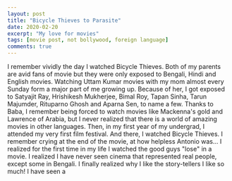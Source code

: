 ```yaml
---
layout: post
title: "Bicycle Thieves to Parasite"
date: 2020-02-20
excerpt: "My love for movies"
tags: [movie post, not bollywood, foreign language]
comments: true
---
```


I remember vividly the day I watched Bicycle Thieves. Both of my parents are avid fans of movie but they were only exposed to Bengali, Hindi and English movies. Watching Uttam Kumar movies with my mom almost every Sunday form a major part of me growing up. Because of her, I got exposed to Satyajit Ray, Hrishikesh Mukherjee, Bimal Roy, Tapan Sinha, Tarun Majumder, Rituparno Ghosh and Aparna Sen, to name a few. Thanks to Baba, I remember being forced to watch movies like Mackenna's gold and Lawrence of Arabia, but I never realized that there is a world of amazing movies in other languages. Then, in my first year of my undergrad, I attended my very first film festival. And there, I watched Bicycle Thieves. I remember crying at the end of the movie, at how helpless Antonio was... I realized for the first time in my life I watched the good guys "lose" in a movie. I realized I have never seen cinema that represented real people, except some in Bengali. I finally realized why I like the story-tellers I like so much! 
        I have seen a 


